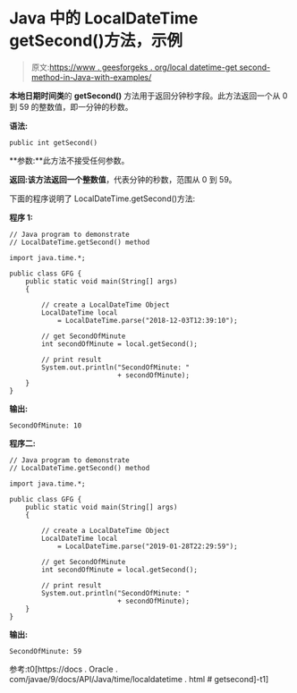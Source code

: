 # Java 中的 LocalDateTime getSecond()方法，示例

> 原文:[https://www . geesforgeks . org/local datetime-get second-method-in-Java-with-examples/](https://www.geeksforgeeks.org/localdatetime-getsecond-method-in-java-with-examples/)

**本地日期时间类**的 **getSecond()** 方法用于返回分钟秒字段。此方法返回一个从 0 到 59 的整数值，即一分钟的秒数。

**语法:**

```
public int getSecond()

```

**参数:**此方法不接受任何参数。

**返回:**该方法返回一个**整数值**，代表分钟的秒数，范围从 0 到 59。

下面的程序说明了 LocalDateTime.getSecond()方法:

**程序 1:**

```
// Java program to demonstrate
// LocalDateTime.getSecond() method

import java.time.*;

public class GFG {
    public static void main(String[] args)
    {

        // create a LocalDateTime Object
        LocalDateTime local
            = LocalDateTime.parse("2018-12-03T12:39:10");

        // get SecondOfMinute
        int secondOfMinute = local.getSecond();

        // print result
        System.out.println("SecondOfMinute: "
                           + secondOfMinute);
    }
}
```

**输出:**

```
SecondOfMinute: 10

```

**程序二:**

```
// Java program to demonstrate
// LocalDateTime.getSecond() method

import java.time.*;

public class GFG {
    public static void main(String[] args)
    {

        // create a LocalDateTime Object
        LocalDateTime local
            = LocalDateTime.parse("2019-01-28T22:29:59");

        // get SecondOfMinute
        int secondOfMinute = local.getSecond();

        // print result
        System.out.println("SecondOfMinute: "
                           + secondOfMinute);
    }
}
```

**输出:**

```
SecondOfMinute: 59

```

参考:t0[https://docs . Oracle . com/javae/9/docs/API/Java/time/localdatetime . html # getsecond]-t1]